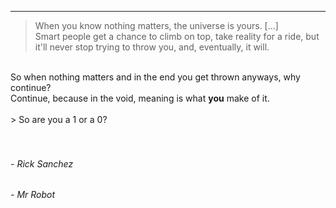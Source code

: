 ---
> When you know nothing matters, the universe is yours. \[...\] <br>
> Smart people get a chance to climb on top, take reality for a ride, but it'll never stop trying to throw you, and, eventually, it will.
<br>
So when nothing matters and in the end you get thrown anyways, why continue?<br>
Continue, because in the void, meaning is what <b>you</b> make of it.<br>
<br>
> So are you a 1 or a 0?
<br><br><br>

###### - Rick Sanchez
###### - Mr Robot
